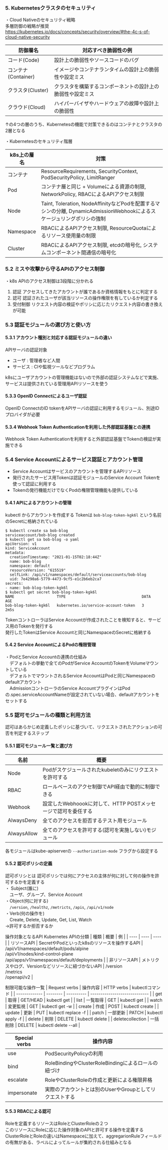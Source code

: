 ### 5. Kubernetesクラスタのセキュリティ

・Cloud Nativeのセキュリティ戦略  
多層防御の戦略が推奨  
https://kubernetes.io/docs/concepts/security/overview/#the-4c-s-of-cloud-native-security

|  防御層名  |  対応すべき脆弱性の例  |
| ---- | ---- |
|  コード(Code)  |  設計上の脆弱性やソースコードのバグ |
|  コンテナ(Container)  |  イメージやコンテナランタイムの設計上の脆弱性や設定ミス  |
|  クラスタ(Cluster)  |  クラスタを構築するコンポーネントの設計上の脆弱性や設定ミス  |
|  クラウド(Cloud)  |  ハイパーバイザやハードウェアの故障や設計上の脆弱性  |

↑の4つの層のうち、Kubernetesの機能で対策できるのはコンテナとクラスタの2層となる

・Kubernetesのセキュリティ階層

|  k8s上の層名  |  対策  |
| ---- | ---- |
|  コンテナ  |  ResourceRequirements, SecurityContext, PodSecurityPolicy, LimitRanger  |
|  Pod  |  コンテナ層と同じ + Volumeによる資源の制限, NetworkPolicy, RBACによるAPIアクセス制限  |
|  Node  |  Taint, Toleration, NodeAffinityなどPodを配置するマシンの分離, DynamicAdmissionWebhookによるスケージュリングポリシの強制  |
|  Namespace |  RBACによるAPIアクセス制限, ResourceQuotaによるリソース使用量の制限  |
|  Cluster |  RBACによるAPIアクセス制限, etcdの暗号化, システムコンポーネント間通信の暗号化  |

### 5.2 ミスや攻撃から守るAPIのアクセス制御

・k8s APIのアクセス制御は3段階に分かれる

1. 認証
   アクセスしてきたアカウントが誰であるか資格情報をもとに判定する
2. 認可
   認証されたユーザが該当リソースの操作権限を有しているか判定する
3. 受付制御
   リクエスト内容の検証やポリシに応じたリクエスト内容の書き換えが可能

### 5.3 認証モジュールの選び方と使い方
#### 5.3.1 アカウント種別と対応する認証モジュールの違い

APIサーバの認証対象

- ユーザ   : 管理者など人間
- サービス : CIや監視ツールなどプログラム

k8sにユーザアカウントの管理機能はないので外部の認証システムなどで実施、サービスは提供されている管理用APIリソースを使う

#### 5.3.3 OpenID Connectによるユーザ認証

OpenID ConnectのID tokenをAPIサーバの認証に利用するモジュール、別途IDプロバイダが必要

#### 5.3.4 Webhook Token Authenticationを利用した外部認証基盤との連携

Webhook Token Authenticationを利用すると外部認証基盤でTokenの検証が実施できる

### 5.4 Service Accountによるサービス認証とアカウント管理

- Service Accountはサービスのアカウントを管理するAPIリソース
- 発行されたサービス用Tokenは認証モジュールのService Account Tokenを使って認証に利用する
- Tokenの発行機能だけでなくPodの権限管理機能も提供している

#### 5.4.1 APIによるアカウントの管理

kubectl からアカウントを作成する
Tokenは `bob-blog-token-kgk6l` という名前のSecretに格納されている
```
$ kubectl create sa bob-blog
serviceaccount/bob-blog created
$ kubectl get sa bob-blog -o yaml
apiVersion: v1
kind: ServiceAccount
metadata:
  creationTimestamp: "2021-01-15T02:18:44Z"
  name: bob-blog
  namespace: default
  resourceVersion: "615519"
  selfLink: /api/v1/namespaces/default/serviceaccounts/bob-blog
  uid: 7e4290a6-5779-4473-9cf5-e1c2b6eb2ca7
secrets:
- name: bob-blog-token-kgk6l
$ kubectl get secret bob-blog-token-kgk6l
NAME                   TYPE                                  DATA   AGE
bob-blog-token-kgk6l   kubernetes.io/service-account-token   3      2m5s
```
TokenコントローラはService Accountが作成されたことを検知すると、サービス用のTokenを発行する<br>
発行したTokenはService Accountと同じNamespaceのSecretに格納する

#### 5.4.2 Service AccountによるPodの権限管理

・PodとService Accountの連携の仕組み<br>
　デフォルトの挙動で全てのPodがService AccountのTokenをVolumeマウントしている<br>
　デフォルトでマウントされるService AccountはPodと同じNamespaceのdefaultアカウント<br>
　AdmissionコントローラのService AccountプラグインはPodの.spec.serviceAccountNameが設定されていない場合、defaultアカウントをセットする

### 5.5 認可モジュールの種類と利用方法
認可はあらかじめ定義したポリシに基づいて、リクエストされたアクションの可否を判定するステップ

#### 5.5.1 認可モジュール一覧と選び方

|  名前  |  概要  |
| ---- | ---- |
|  Node  |  Podがスケジュールされたkubeletのみにリクエストを許可する |
|  RBAC  |  ロールベースのアクセ制御でAPI経由で動的に制御できる  |
|  Webhook  |  設定したWebhoookに対して、HTTP POSTメッセージで認可を委任する  |
|  AlwaysDeny  |  全てのアクセスを拒否するテスト用モジュール  |
|  AlwaysAllow  |  全てのアクセスを許可する(認可を実施しない)モジュール |

各モジュールはkube-apiserverの `--authorization-mode` フラグから設定する

#### 5.5.2 認可ポリシの定義

認可ポリシとは
認可ポリシでは何にアクセスの主体が何に対して何の操作を許可するかを定義する<br>
・ Subject(誰に)<br>
　ユーザ、グループ、Service Account<br>
・Object(何に対する)<br>
　`/version`, `/healthz`, `/metricts`, `/apis`, `/api/v1/node`<br>
・Verb(何の操作を)<br>
　Create, Delete, Update, Get, List, Watch<br>
→許可するか拒否するか

操作対象となるAPI
Kubernetes APIの分類
|  種類  |  概要  | 例  |
| ---- | ---- | ---- |
|  リソースAPI  |  SecretやPodといったk8sのリソースを操作するAPI |  /api/v1/namespaces/default/pods/alpine<br>/api/v1/nodes/kind-control-plane<br>/api/apps/v1/namespaces/default/deployments |
|  非リソースAPI  |  メトリクスやログ、Versionなどリソースに紐づかないAPI  |  /version<br>/metrics<br>/openapi/v2  |

制限可能な操作一覧
| Request verbs | 操作内容 | HTTP verbs | kubectlコマンド               | 
| ------------- | -------- | ---------- | ----------------------------- | 
| get           | 取得     | GET/HEAD   | kubectl get <resource> <name> | 
| list          | 一覧取得 | GET        | kubectl get <resource>        | 
| watch         | 変更監視 | GET        | kubectl get -w <resource> <name>       | 
| create         | 作成 | POST        | kubectl create <resource> <name>       | 
| update         | 更新 | PUT        | kubectl replace -f <manifest>        | 
| patch         | 一部更新 | PATCH        | kubectl apply -f <manifest>        | 
| delete         | 削除 | DELETE        | kubectl delete <resource> <name>       | 
| deletecollection         | 一括削除 | DELETE        | kubectl delete <resource> --all       | 

| Special verbs | 操作内容                                                |
| ------------- | ------------------------------------------------------- |
| use           | PodSecurityPolicyの利用                                 |
| bind          | RoleBindingやClusterRoleBindingによるロールの紐づけ     |
| escalate      | RoleやClusterRoleの作成と更新による権限昇格             |
| impersonate   | 実際のアカウントとは別のUserやGroupとしてリクエストする |

#### 5.5.3 RBACによる認可

Roleを定義するリソースはRoleとClusterRoleの２つ<br>
このリソースにRoleに応じた操作対象のAPIと許可する操作を定義する<br>
ClusterRoleとRoleの違いはNamespaceに加えて、aggregarionRuleフィールドの有無がある、ラベルによってルールが集約される仕組みとなる<br>

